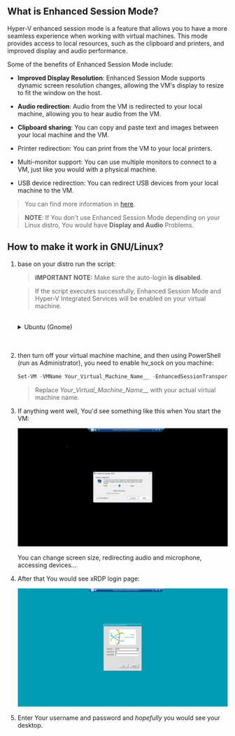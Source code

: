 ## What is Enhanced Session Mode?
Hyper-V enhanced session mode is a feature that allows you to have a more seamless experience when working with virtual machines. This mode provides access to local resources, such as the clipboard and printers, and improved display and audio performance.  

Some of the benefits of Enhanced Session Mode include:

* **Improved Display Resolution**: Enhanced Session Mode supports dynamic screen resolution changes, allowing the VM's display to resize to fit the window on the host.

* **Audio redirection**: Audio from the VM is redirected to your local machine, allowing you to hear audio from the VM.

* **Clipboard sharing**: You can copy and paste text and images between your local machine and the VM.
* Printer redirection: You can print from the VM to your local printers.

* Multi-monitor support: You can use multiple monitors to connect to a VM, just like you would with a physical machine.

* USB device redirection: You can redirect USB devices from your local machine to the VM.

> You can find more information in [here](https://learn.microsoft.com/en-us/windows-server/virtualization/hyper-v/learn-more/use-local-resources-on-hyper-v-virtual-machine-with-vmconnect#choose-a-local-resource).

> **NOTE**: If You don't use Enhanced Session Mode depending on your Linux distro, You would have **Display and Audio** Problems.

## How to make it work in GNU/Linux?


1. base on your distro run the script:

    > **IMPORTANT NOTE:** Make sure the auto-login **is disabled**.

    > If the script executes successfully, Enhanced Session Mode and Hyper-V Integrated Services will be enabled on your virtual machine.

    <br>
    <details>
    <summary> Ubuntu (Gnome)</summary>
    <br>
    <blockquote><b>NOTE:</b> Make sure that you have <b>curl</b> installed.</blockquote>
    <h3> 24.04 </h3>
    <pre><code>
    sudo bash -c "$(curl -sSL https://raw.githubusercontent.com/ali-hasehmi/LinuxVM-HyperV/main/enable-enhanced-session-mode/ubuntu/install24_04.sh)" 
    </pre></code> 

    <h3> 22.04 </h3>
    <pre><code>
    sudo bash -c "$(curl -sSL https://raw.githubusercontent.com/ali-hasehmi/LinuxVM-HyperV/main/enable-enhanced-session-mode/ubuntu/install22_04.sh)" 
    </pre></code> 
  
    </details>

    <br>
    <br>
2. then turn off your virtual machine machine, and then using PowerShell (run as Administrator), you need to enable hv_sock on you machine:

    ```powershell
    Set-VM -VMName Your_Virtual_Machine_Name__ -EnhancedSessionTransportType HvSocket
     ```
    > Replace *Your_Virtual_Machine_Name__* with your actual virtual machine name.

3. If anything went well, You'd see something like this when You start the VM:

    ![connect to](./images/rdp-connect.png)
    
    You can change screen size, redirecting audio and microphone, accessing devices...

4. After that You would see xRDP login page:

    ![xrdp-login](./images/xrdp-login.png)

5. Enter Your username and password and *hopefully* you would see your desktop.